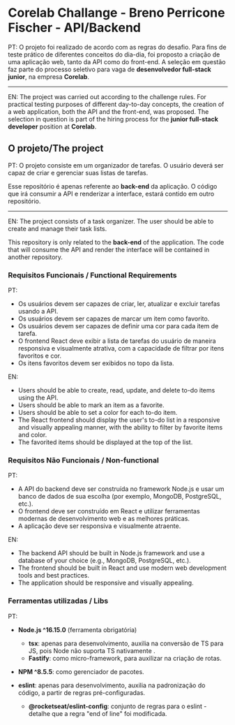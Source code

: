 # Corelab Challange - Breno Perricone Fischer - API/Backend

PT: O projeto foi realizado de acordo com as regras do desafio. Para fins de teste prático de diferentes conceitos do dia-dia, foi proposto a criação de uma aplicação web, tanto da API como do front-end. A seleção em questão faz parte do processo seletivo para vaga de <b>desenvolvedor full-stack junior</b>, na empresa <b>Corelab</b>.

----

EN: The project was carried out according to the challenge rules. For practical testing purposes of different day-to-day concepts, the creation of a web application, both the API and the front-end, was proposed. The selection in question is part of the hiring process for the <b>junior full-stack developer</b> position at <b>Corelab</b>.

## O projeto/The project

PT: O projeto consiste em um organizador de tarefas. O usuário deverá ser capaz de criar e gerenciar suas listas de tarefas. 

Esse repositório é apenas referente ao <b>back-end</b> da aplicação. O código que irá consumir a API e renderizar a interface, estará contido em outro repositório.

----

EN: The project consists of a task organizer. The user should be able to create and manage their task lists.

This repository is only related to the <b>back-end</b> of the application. The code that will consume the API and render the interface will be contained in another repository.

### Requisitos Funcionais / Functional Requirements

PT:
- Os usuários devem ser capazes de criar, ler, atualizar e excluir tarefas usando a API.
- Os usuários devem ser capazes de marcar um item como favorito.
- Os usuários devem ser capazes de definir uma cor para cada item de tarefa.
- O frontend React deve exibir a lista de tarefas do usuário de maneira responsiva e visualmente atrativa, com a capacidade de filtrar por itens favoritos e cor.
- Os itens favoritos devem ser exibidos no topo da lista.

EN:
- Users should be able to create, read, update, and delete to-do items using the API.
- Users should be able to mark an item as a favorite.
- Users should be able to set a color for each to-do item.
- The React frontend should display the user's to-do list in a responsive and visually appealing manner, with the ability to filter by favorite items and color.
- The favorited items should be displayed at the top of the list.

### Requisitos Não Funcionais / Non-functional 

PT: 
- A API do backend deve ser construída no framework Node.js e usar um banco de dados de sua escolha (por exemplo, MongoDB, PostgreSQL, etc.).
- O frontend deve ser construído em React e utilizar ferramentas modernas de desenvolvimento web e as melhores práticas.
- A aplicação deve ser responsiva e visualmente atraente.

EN: 
- The backend API should be built in Node.js framework and use a database of your choice (e.g., MongoDB, PostgreSQL, etc.).
- The frontend should be built in React and use modern web development tools and best practices.
- The application should be responsive and visually appealing.

### Ferramentas utilizadas / Libs

PT: 
- <b>Node.js ^16.15.0</b> (ferramenta obrigatória)
    - <b>tsx</b>: apenas para desenvolvimento, auxilia na conversão de TS para JS, pois Node não suporta TS nativamente .
    - <b>Fastify</b>: como micro-framework, para auxilizar na criação de rotas.

- <b>NPM ^8.5.5</b>: como gerenciador de pacotes.

- <b>eslint</b>: apenas para desenvolvimento, auxilia na padronização do código, a partir de regras pré-configuradas.
    - <b>@rocketseat/eslint-config</b>: conjunto de regras para o eslint - detalhe que a regra "end of line" foi modificada. 